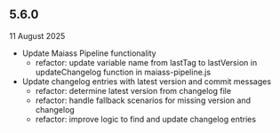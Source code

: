 ## 5.6.0
11 August 2025

- Update Maiass Pipeline functionality
	- refactor: update variable name from lastTag to lastVersion in updateChangelog function in maiass-pipeline.js
- Update changelog entries with latest version and commit messages
	- refactor: determine latest version from changelog file
	- refactor: handle fallback scenarios for missing version and changelog
	- refactor: improve logic to find and update changelog entries
